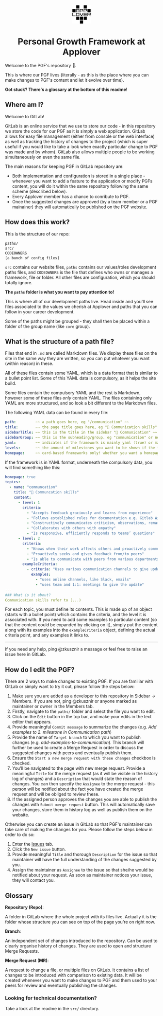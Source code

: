 <p align="center">
  <a href="https://www.applover.pl">
    <img alt="Applover favicon" src="src/images/favicon.svg" width="60" />
  </a>
</p>
<h1 align="center">
    Personal Growth Framework at Applover
</h1>

Welcome to the PGF's repository 🎉.

This is where our PGF lives (literally - as this is the place where you can make changes to PGF's content and let it evolve over time).

**Got stuck? There's a glossary at the bottom of this readme!**

## Where am I?

Welcome to GitLab!

GitLab is an online service that we use to store our code - in this repository we store the code for our PGF as it is simply a web application. GitLab allows for easy file management (either from console or the web interface) as well as tracking the history of changes to the project (which is super useful if you would like to take a look when exactly particular change to PGF was made and by whom). GitLab also allows multiple people to be working simultaneously on even the same file.

The main reasons for keeping PGF in GitLab repository are:
- Both implementation and configuration is stored in a single place - whenever you want to add a feature to the application or modify PGFs content, you will do it within the same repository following the same scheme (described below).
- Every Applover member has a chance to conribute to PGF.
- Once the suggested changes are approved (by a team member or a PGF mainainer) they will automatically be published on the PGF website.

## How does this work?

This is the structure of our repo:
```
paths/
src/
CODEOWNERS
[a bunch of config files]
```

`src` contains our website files, `paths` contains our values/roles development paths files, and `CODEOWNERS` is the file that defines who owns or manages a framework, file or folder.
All other files are configuration, which you should totally ignore.

**The `paths` folder is what you want to pay attention to!**

This is where all of our development paths live. Head inside and you'll see files associated to the values we cherish at Applover and paths that you can follow in your career development.

Some of the paths might be grouped - they shall then be placed within a folder of the group name (like `core` group).

## What is the structure of a path file?

Files that end in `.md` are called Markdown files. We display these files on the site in the same way they are written, so you can put whatever you want (within reason) in these.

All of these files contain some YAML, which is a data format that is similar to a bullet point list. Some of this YAML data is compulsory, as it helps the site build.

Some files contain the compulsory YAML and the rest is Markdown, however some of these files *only* contain YAML.
The files containing only YAML are more structured, and so look a bit different to the Markdown files.

The following YAML data can be found in every file:

``` yaml
path:         ~~ a path goes here, eg "/communication" ~~
title:        ~~ the page title goes here, eg "💬 Communication skills" ~~
sidebarTitle: ~~ this is the title in the sidebar "💬 Communication" ~~
sidebarGroup: ~~ this is the subheading/group. eg "communication" or nothing ~~
yaml:         ~~ indicates if the framework is mainly yaml (true) or markdown (false) ~~
levels:       ~~ the amount of milestones you want to be shown if the file is yaml, eg 6 or nothing ~~
homepage:     ~~ card-based frameworks only! whether you want a homepage to be shown, eg true, false, or nothing if irrelevant ~~
```

If the framework is in YAML format, underneath the compulsory data, you will find something like this:

``` yaml
homepage: true
topics:
  - name: "communcation"
    title: "💬 Communcation skills"
    content:
      - level: 1
        criteria:
          - "Accepts feedback graciously and learns from experience"
          - "Follows established rules for documentation e.g. Gitlab Wiki, GSuite"
          - "Constructively communicates criticism, observations, remarks"
          - "Collaborates with others with empathy"
          - "Is responsive, efficiently responds to teams’ questions"
      - level: 2
        criteria:
          - "Knows when their work affects others and proactively communicates the impact of status updates with those who most need to know"
          - "Proactively seeks and gives feedback from/to peers"
          - "Is able to communicate with peers from various departments, talks to non-technical stakeholders on appropriate level of abstraction"
        exampleCriteria:
          - criteria: "Uses various communication channels to give update"
            examples:
              - "uses online channels, like Slack, emails"
              - "uses team and 1:1: meetings to give the update"
---
### What is it about?
Communication skills refer to (...)
```

For each topic, you must define its contents. This is made up of an object (starts with a bullet point) which contains the criteria, and the level it is associated with.
If you need to add some examples to particular content (so that the content could be expanded by clicking on it), simply put the content along with its examples into the `exampleCriteria` object, defining the actual criteria point, and any examples it links to.

---

If you need any help, ping @zkusznir a message or feel free to raise an issue here in GitLab.

## How do I edit the PGF?

There are 2 ways to make changes to existing PGF. If you are familiar with GitLab or simply want to try it out, please follow the steps below:
1. Make sure you are added as a developer to this repository in Sidebar -> Members. If you are not, ping @zkusznir or anyone marked as maintainer or owner in the Members tab.
2. Firstly, navigate to the `paths/` folder and select the file you want to edit.
3. Click on the `Edit` button in the top bar, and make your edits in the text editor that appears.
4. Provide meaningful `Commit message` to summarize the changes (e.g. *Add examples to 2. milestone in Communication path*)
5. Provide the name of `Target branch` to which you want to publish changes (e.g. *add-examples-to-communication*). This branch will further be used to create a Merge Request in order to discuss the suggested changes with peers and eventually publish them.
6. Ensure the `Start a new merge request with these changes` checkbox is checked.
7. You'll be navigated to the page with new merge request. Provide a meaningful `Title` for the merge request (as it will be visible in the history log of changes) and a `Description` that would state the reason of changes. You can then specify the `Assignee` to the merge request - this person will be notified about the fact you have created the merge request and will be obliged to review these.
8. If the assigned person approves the changes you are able to publish the changes with `Submit merge request` button. This will automatically save your changes, store them in history log as well as publish them on the website.

Otherwise you can create an issue in GitLab so that PGF's maintainer can take care of making the changes for you. Please follow the steps below in order to do so:
1. Enter the [Issues](https://git.applover.pl/Applover/pgf/issues) tab.
2. Click the `New issue` button.
3. Provide meaningful `Title` and thorough `Description` for the issue so that maintainer will have the full understanding of the changes suggested by you.
4. Assign the maintainer as `Assignee` to the issue so that she/he would be notified about your request. As soon as maintainer notices your issue, they will contact you.

## Glossary

**Repository (Repo)**:

A folder in GitLab where the whole project with its files live. Actually it is the folder whose structure you can see on top of the page you're on right now.

**Branch**:

An independent set of changes introduced to the repository. Can be used to clearly organise history of changes. They are used to open and structure Merge Requests.

**Merge Request (MR)**:

A request to change a file, or multiple files on GitLab. It contains a list of changes to be introduced with comparison to existing data. It will be created whenever you want to make changes to PGF and them used to your peers for review and eventually publishing the changes.


### Looking for technical documentation?
Take a look at the readme in the `src/` directory.
